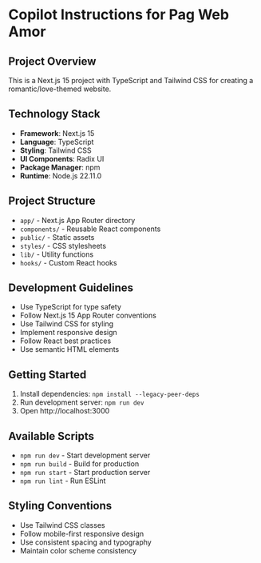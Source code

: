 # Copilot Instructions for Pag Web Amor

## Project Overview
This is a Next.js 15 project with TypeScript and Tailwind CSS for creating a romantic/love-themed website.

## Technology Stack
- **Framework**: Next.js 15
- **Language**: TypeScript
- **Styling**: Tailwind CSS
- **UI Components**: Radix UI
- **Package Manager**: npm
- **Runtime**: Node.js 22.11.0

## Project Structure
- `app/` - Next.js App Router directory
- `components/` - Reusable React components
- `public/` - Static assets
- `styles/` - CSS stylesheets
- `lib/` - Utility functions
- `hooks/` - Custom React hooks

## Development Guidelines
- Use TypeScript for type safety
- Follow Next.js 15 App Router conventions
- Use Tailwind CSS for styling
- Implement responsive design
- Follow React best practices
- Use semantic HTML elements

## Getting Started
1. Install dependencies: `npm install --legacy-peer-deps`
2. Run development server: `npm run dev`
3. Open http://localhost:3000

## Available Scripts
- `npm run dev` - Start development server
- `npm run build` - Build for production
- `npm run start` - Start production server
- `npm run lint` - Run ESLint

## Styling Conventions
- Use Tailwind CSS classes
- Follow mobile-first responsive design
- Use consistent spacing and typography
- Maintain color scheme consistency
